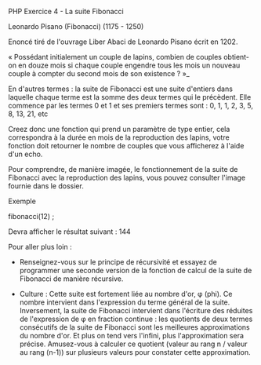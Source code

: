PHP Exercice 4 - La suite Fibonacci

Leonardo Pisano (Fibonacci) (1175 - 1250)

Enoncé tiré de l'ouvrage Liber Abaci de Leonardo Pisano écrit en 1202.

« Possédant initialement un couple de lapins, combien de couples obtient-on en douze mois si chaque couple engendre tous les mois un nouveau couple à compter du second mois de son existence ? »_

En d'autres termes : la suite de Fibonacci est une suite d'entiers dans laquelle chaque terme est la somme des deux termes qui le précèdent. Elle commence par les termes 0 et 1 et ses premiers termes sont : 0, 1, 1, 2, 3, 5, 8, 13, 21, etc

Creez donc une fonction qui prend un paramètre de type entier, cela correspondra à la durée en mois de la reproduction des lapins, votre fonction doit retourner le nombre de couples que vous afficherez à l'aide d'un echo.

Pour comprendre, de manière imagée, le fonctionnement de la suite de Fibonacci avec la reproduction des lapins, vous pouvez consulter l'image fournie dans le dossier.

Exemple

fibonacci(12) ;

Devra afficher le résultat suivant : 144


Pour aller plus loin :

* Renseignez-vous sur le principe de récursivité et essayez de programmer une seconde version de la fonction de calcul de la suite de Fibonacci de manière récursive.

* Culture : Cette suite est fortement liée au nombre d'or, φ (phi). Ce nombre intervient dans l'expression du terme général de la suite. Inversement, la suite de Fibonacci intervient dans l'écriture des réduites de l'expression de φ en fraction continue : les quotients de deux termes consécutifs de la suite de Fibonacci sont les meilleures approximations du nombre d'or. Et plus on tend vers l'infini, plus l'approximation sera précise. Amusez-vous à calculer ce quotient (valeur au rang n / valeur au rang (n-1)) sur plusieurs valeurs pour constater cette approximation.
